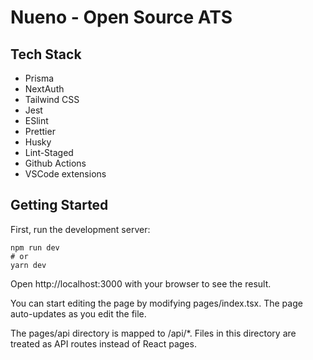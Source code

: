 # Nueno - Open Source ATS

## Tech Stack

- Prisma
- NextAuth
- Tailwind CSS
- Jest
- ESlint
- Prettier
- Husky
- Lint-Staged
- Github Actions
- VSCode extensions

## Getting Started

First, run the development server:

```
npm run dev
# or
yarn dev
```

Open http://localhost:3000 with your browser to see the result.

You can start editing the page by modifying pages/index.tsx. The page auto-updates as you edit the file.

The pages/api directory is mapped to /api/\*. Files in this directory are treated as API routes instead of React pages.

